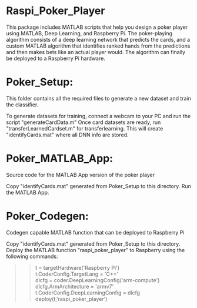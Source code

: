 # Raspi_Poker_Player
This package includes MATLAB scripts that help you design a poker player using MATLAB, Deep Learning, and Raspberry Pi. 
The poker-playing algorithm consists of a deep learning network that predicts the cards, and a custom MATLAB algorithm that
identifies ranked hands from the predictions and then makes bets like an actual player would. The algorithm can finally be 
deployed to a Raspberry Pi hardware.

# Poker_Setup:
This folder contains all the required files to generate a new dataset and train the classifier.

To generate datasets for training, connect a webcam to your PC and run the script "generateCardData.m"
Once card datasets are ready, run "transferLearnedCardset.m" for transferlearning.
This will create "identifyCards.mat" where all DNN info are stored.

# Poker_MATLAB_App:
Source code for the MATLAB App version of the poker player

Copy "identifyCards.mat" generated from Poker_Setup to this directory.
Run the MATLAB App.

# Poker_Codegen:
Codegen capable MATLAB function that can be deployed to Raspberry Pi

Copy "identifyCards.mat" generated from Poker_Setup to this directory.
Deploy the MATLAB function "raspi_poker_player" to Raspberry using the following commands:


>> t = targetHardware('Raspberry Pi')  
>> t.CoderConfig.TargetLang = 'C++'  
>> dlcfg = coder.DeepLearningConfig('arm-compute')  
>> dlcfg.ArmArchitecture = 'armv7'  
>> t.CoderConfig.DeepLearningConfig = dlcfg  
>> deploy(t,'raspi_poker_player')  
